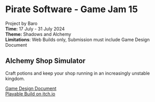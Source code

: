 # Pirate Software - Game Jam 15
Project by Baro  
**Time:** 17 July - 31 July 2024  
**Theme:** Shadows and Alchemy  
**Limitations**: Web Builds only, Submission must include Game Design Document

## Alchemy Shop Simulator
Craft potions and keep your shop running in an increasingly unstable kingdom.

[Game Design Document](GDD.md)  
[Playable Build on itch.io](https://barodas.itch.io/alchemy-shop-simulator)
